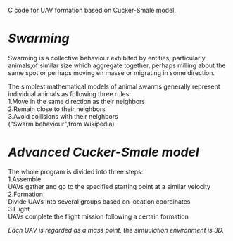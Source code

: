 C code for UAV formation based on Cucker-Smale model.  

_Swarming_
=
Swarming is a collective behaviour exhibited by entities, particularly animals,of similar size which aggregate together, perhaps milling about the same spot or perhaps moving en masse or migrating in some direction.  

The simplest mathematical models of animal swarms generally represent individual animals as following three rules:  
1.Move in the same direction as their neighbors  
2.Remain close to their neighbors  
3.Avoid collisions with their neighbors  
("Swarm behaviour",from Wikipedia)

_Advanced Cucker-Smale model_
=
The whole program is divided into three steps:  
1.Assemble  
  UAVs gather and go to the specified starting point at a similar velocity  
2.Formation  
  Divide UAVs into several groups based on location coordinates  
3.Flight  
  UAVs complete the flight mission following a certain formation  


*Each UAV is regarded as a mass point, the simuulation environment is 3D.*
